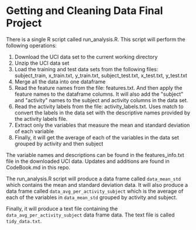 # Getting and Cleaning Data Final Project

There is a single R script called run_analysis.R. This script will perform the following operations:

1. Download the UCI data set to the current working directory
2. Unzip the UCI data set
3. Load the training and test data sets from the following files: subject_train, x_train.txt, y_train.txt, subject_test.txt, x_test.txt, y_test.txt
4. Merge all the data into one dataframe
5. Read the feature names from the file: features.txt. And then apply the feature names to the dataframe columns. It will also add the "subject" and "activity" names to the subject and activity columns in the data set.
6. Read the activity labels from the file: activity_labels.txt. Uses match to convert the labels in the data set with the descriptive names provided by the activity labels file.
7. Extract only the variables that measure the mean and standard deviation of each variable
8. Finally, it will get the average of each of the variables in the data set grouped by activity and then subject

The variable names and descriptions can be found in the features_info.txt file in the downloaded UCI data. Updates and additions are found in CodeBook.md in this repo.

The run_analysis.R script will produce a data frame called `data_mean_std` which contains the mean and standard deviation data.
It will also produce a data frame called `data_avg_per_activity_subject` which is the average of each of the variables in `data_mean_std` grouped by activity and subject.

Finally, it will produce a text file containing the `data_avg_per_activity_subject` data frame data. The text file is called `tidy_data.txt`.
